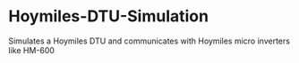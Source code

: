 # Hoymiles-DTU-Simulation
Simulates a Hoymiles DTU and communicates with Hoymiles micro inverters like HM-600
